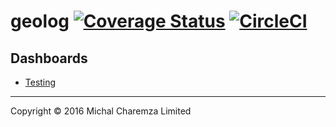 # geolog [![Coverage Status](https://coveralls.io/repos/github/michalc/geolog/badge.svg?branch=master)](https://coveralls.io/github/michalc/geolog?branch=master) [![CircleCI](https://circleci.com/gh/michalc/geolog.svg?style=shield)](https://circleci.com/gh/michalc/geolog)

## Dashboards

- [Testing](https://www.hostedgraphite.com/560b32d8/ded17519-03d3-4c50-8c86-b7de0c58adb5/grafana/dashboard/db/tests?from=1477473192272&to=1477516392272)


-------

Copyright © 2016 Michal Charemza Limited 
